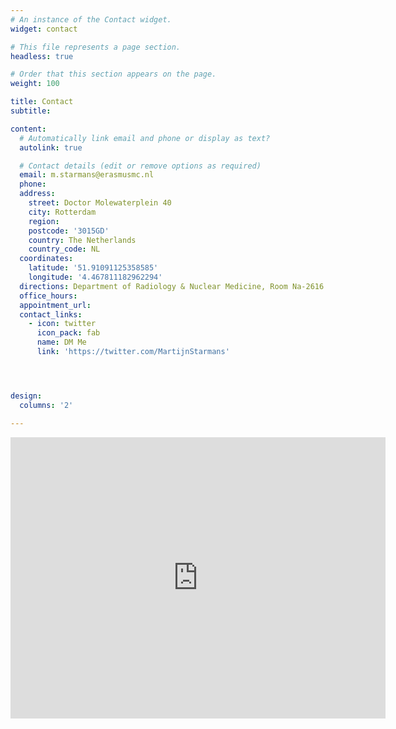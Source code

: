 ```yaml
---
# An instance of the Contact widget.
widget: contact

# This file represents a page section.
headless: true

# Order that this section appears on the page.
weight: 100

title: Contact
subtitle:

content:
  # Automatically link email and phone or display as text?
  autolink: true

  # Contact details (edit or remove options as required)
  email: m.starmans@erasmusmc.nl
  phone:
  address:
    street: Doctor Molewaterplein 40
    city: Rotterdam
    region:
    postcode: '3015GD'
    country: The Netherlands
    country_code: NL
  coordinates:
    latitude: '51.91091125358585'
    longitude: '4.467811182962294'
  directions: Department of Radiology & Nuclear Medicine, Room Na-2616
  office_hours:
  appointment_url:
  contact_links:
    - icon: twitter
      icon_pack: fab
      name: DM Me
      link: 'https://twitter.com/MartijnStarmans'




design:
  columns: '2'

---
```


<iframe src="https://www.google.com/maps/embed?pb=!1m18!1m12!1m3!1d2461.2645239748094!2d4.465665415784842!3d51.910884779703395!2m3!1f0!2f0!3f0!3m2!1i1024!2i768!4f13.1!3m3!1m2!1s0x47c4349bd0000001%3A0x8491118325eb0fe6!2sErasmus%20MC!5e0!3m2!1snl!2snl!4v1645715424450!5m2!1snl!2snl" width="600" height="450" style="border:0;" allowfullscreen="" loading="lazy"></iframe>
